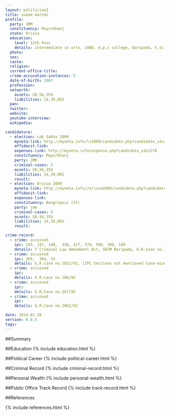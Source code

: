 ```yaml
---
layout: politician2
title: sudam marndi
profile: 
  party: JMM
  constituency: Mayurbhanj
  state: Orissa
  education: 
    level: 12th Pass
    details: intermediate in arts, 1986, m.p.c college, baripada, h.sc. in 1984 from chandua govt. high school chandua
  photo: 
  sex: 
  caste: 
  religion: 
  current-office-title: 
  crime-accusation-instances: 5
  date-of-birth: 1967
  profession: 
  networth: 
    assets: 58,56,359
    liabilities: 14,39,091
  pan: 
  twitter: 
  website: 
  youtube-interview: 
  wikipedia: 

candidature: 
  - election: Lok Sabha 2009
    myneta-link: http://myneta.info/ls2009/candidate.php?candidate_id=2278
    affidavit-link: 
    expenses-link: http://myneta.info/expense.php?candidate_id=2278
    constituency: Mayurbhanj 
    party: JMM
    criminal-cases: 5
    assets: 58,56,359
    liabilities: 14,39,091
    result:  
  - election: Orissa 2009
    myneta-link: http://myneta.info//orissa2009/candidate.php?candidate_id=977
    affidavit-link: 
    expenses-link: 
    constituency: Bangriposi (St) 
    party: jmm
    criminal-cases: 5
    assets: 58,56,359
    liabilities: 14,39,091
    result:  

crime-record: 
  - crime: accussed
    ipc: 143, 147, 148,  336, 427, 379, 506, 109, 149
    details: 7 Criminal Law Amendment Act, SDJM Baripada, G.R.Case no.1058/91, (IPC Sections not mentioned Case-wise) 
  - crime: accussed
    ipc: 365,  384, 34
    details: G.R.Case no.1032/91, (IPC Sections not mentioned Case-wise) 
  - crime: accussed
    ipc: 
    details: G.R.Case no.166/92 
  - crime: accussed
    ipc: 
    details: G.R.Case no.167/92 
  - crime: accussed
    ipc: 
    details: G.R.Case no.1062/02 

date: 2014-01-28
version: 0.0.5
tags: 
---
```

##Summary


##Education
{% include education.html %}


##Political Career
{% include political-career.html %}


##Criminal Record
{% include criminal-record.html %}


##Personal Wealth
{% include personal-wealth.html %}


##Public Office Track Record
{% include track-record.html %}


##References


{% include references.html %}
